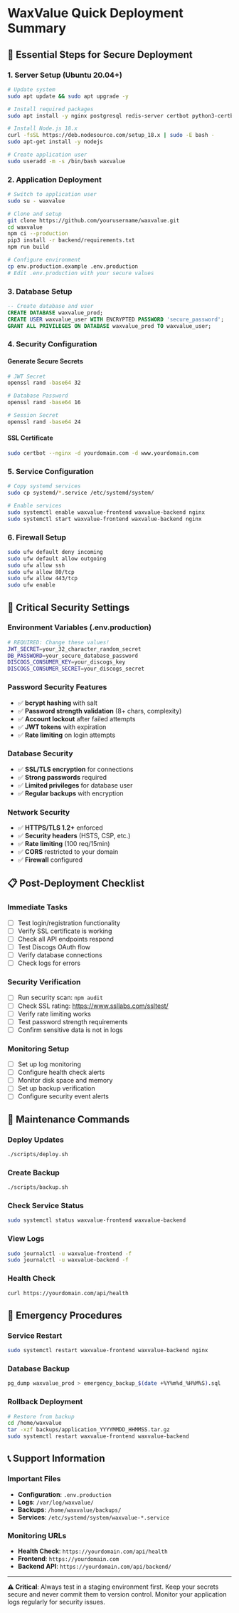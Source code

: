 # WaxValue Quick Deployment Summary

## 🚀 Essential Steps for Secure Deployment

### 1. Server Setup (Ubuntu 20.04+)
```bash
# Update system
sudo apt update && sudo apt upgrade -y

# Install required packages
sudo apt install -y nginx postgresql redis-server certbot python3-certbot-nginx

# Install Node.js 18.x
curl -fsSL https://deb.nodesource.com/setup_18.x | sudo -E bash -
sudo apt-get install -y nodejs

# Create application user
sudo useradd -m -s /bin/bash waxvalue
```

### 2. Application Deployment
```bash
# Switch to application user
sudo su - waxvalue

# Clone and setup
git clone https://github.com/yourusername/waxvalue.git
cd waxvalue
npm ci --production
pip3 install -r backend/requirements.txt
npm run build

# Configure environment
cp env.production.example .env.production
# Edit .env.production with your secure values
```

### 3. Database Setup
```sql
-- Create database and user
CREATE DATABASE waxvalue_prod;
CREATE USER waxvalue_user WITH ENCRYPTED PASSWORD 'secure_password';
GRANT ALL PRIVILEGES ON DATABASE waxvalue_prod TO waxvalue_user;
```

### 4. Security Configuration

#### Generate Secure Secrets
```bash
# JWT Secret
openssl rand -base64 32

# Database Password
openssl rand -base64 16

# Session Secret
openssl rand -base64 24
```

#### SSL Certificate
```bash
sudo certbot --nginx -d yourdomain.com -d www.yourdomain.com
```

### 5. Service Configuration
```bash
# Copy systemd services
sudo cp systemd/*.service /etc/systemd/system/

# Enable services
sudo systemctl enable waxvalue-frontend waxvalue-backend nginx
sudo systemctl start waxvalue-frontend waxvalue-backend nginx
```

### 6. Firewall Setup
```bash
sudo ufw default deny incoming
sudo ufw default allow outgoing
sudo ufw allow ssh
sudo ufw allow 80/tcp
sudo ufw allow 443/tcp
sudo ufw enable
```

## 🔐 Critical Security Settings

### Environment Variables (.env.production)
```bash
# REQUIRED: Change these values!
JWT_SECRET=your_32_character_random_secret
DB_PASSWORD=your_secure_database_password
DISCOGS_CONSUMER_KEY=your_discogs_key
DISCOGS_CONSUMER_SECRET=your_discogs_secret
```

### Password Security Features
- ✅ **bcrypt hashing** with salt
- ✅ **Password strength validation** (8+ chars, complexity)
- ✅ **Account lockout** after failed attempts
- ✅ **JWT tokens** with expiration
- ✅ **Rate limiting** on login attempts

### Database Security
- ✅ **SSL/TLS encryption** for connections
- ✅ **Strong passwords** required
- ✅ **Limited privileges** for database user
- ✅ **Regular backups** with encryption

### Network Security
- ✅ **HTTPS/TLS 1.2+** enforced
- ✅ **Security headers** (HSTS, CSP, etc.)
- ✅ **Rate limiting** (100 req/15min)
- ✅ **CORS** restricted to your domain
- ✅ **Firewall** configured

## 📋 Post-Deployment Checklist

### Immediate Tasks
- [ ] Test login/registration functionality
- [ ] Verify SSL certificate is working
- [ ] Check all API endpoints respond
- [ ] Test Discogs OAuth flow
- [ ] Verify database connections
- [ ] Check logs for errors

### Security Verification
- [ ] Run security scan: `npm audit`
- [ ] Check SSL rating: https://www.ssllabs.com/ssltest/
- [ ] Verify rate limiting works
- [ ] Test password strength requirements
- [ ] Confirm sensitive data is not in logs

### Monitoring Setup
- [ ] Set up log monitoring
- [ ] Configure health check alerts
- [ ] Monitor disk space and memory
- [ ] Set up backup verification
- [ ] Configure security event alerts

## 🔄 Maintenance Commands

### Deploy Updates
```bash
./scripts/deploy.sh
```

### Create Backup
```bash
./scripts/backup.sh
```

### Check Service Status
```bash
sudo systemctl status waxvalue-frontend waxvalue-backend
```

### View Logs
```bash
sudo journalctl -u waxvalue-frontend -f
sudo journalctl -u waxvalue-backend -f
```

### Health Check
```bash
curl https://yourdomain.com/api/health
```

## 🚨 Emergency Procedures

### Service Restart
```bash
sudo systemctl restart waxvalue-frontend waxvalue-backend nginx
```

### Database Backup
```bash
pg_dump waxvalue_prod > emergency_backup_$(date +%Y%m%d_%H%M%S).sql
```

### Rollback Deployment
```bash
# Restore from backup
cd /home/waxvalue
tar -xzf backups/application_YYYYMMDD_HHMMSS.tar.gz
sudo systemctl restart waxvalue-frontend waxvalue-backend
```

## 📞 Support Information

### Important Files
- **Configuration**: `.env.production`
- **Logs**: `/var/log/waxvalue/`
- **Backups**: `/home/waxvalue/backups/`
- **Services**: `/etc/systemd/system/waxvalue-*.service`

### Monitoring URLs
- **Health Check**: `https://yourdomain.com/api/health`
- **Frontend**: `https://yourdomain.com`
- **Backend API**: `https://yourdomain.com/api/backend/`

---

**⚠️ Critical**: Always test in a staging environment first. Keep your secrets secure and never commit them to version control. Monitor your application logs regularly for security issues.

